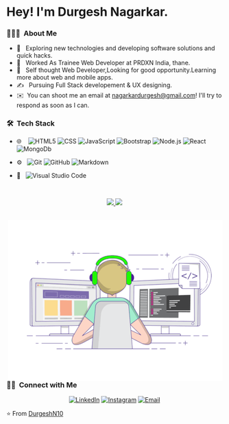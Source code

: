 

<h1> Hey! I'm Durgesh Nagarkar.</h1>

<h3> 👨🏻‍💻 &nbsp;About Me </h3>

- 🤔 &nbsp; Exploring new technologies and developing software solutions and quick hacks.
- 💼 &nbsp; Worked As Trainee Web Developer at PRDXN India, thane.
- 🌱 &nbsp; Self thought Web Developer,Looking for good opportunity.Learning more about web and mobile apps.
- ✍️ &nbsp; Pursuing Full Stack developement & UX designing.
- ✉️ &nbsp;You can shoot me an email at nagarkardurgesh@gmail.com! I'll try to respond as soon as I can.

<h3> 🛠 &nbsp;Tech Stack</h3>


- 🌐 &nbsp;&nbsp;
  ![HTML5](https://img.shields.io/badge/-HTML5-333333?style=flat&logo=HTML5)
  ![CSS](https://img.shields.io/badge/-CSS-333333?style=flat&logo=CSS3&logoColor=1572B6)
  ![JavaScript](https://img.shields.io/badge/-JavaScript-333333?style=flat&logo=javascript)
  ![Bootstrap](https://img.shields.io/badge/-Bootstrap-333333?style=flat&logo=bootstrap&logoColor=563D7C)
  ![Node.js](https://img.shields.io/badge/-Node.js-05122A?style=flat&logo=node.js)
  ![React](https://img.shields.io/badge/-React-333333?style=flat&logo=react)
  ![MongoDb](https://img.shields.io/badge/-MongoDb-05122A?style=flat&logo=MongoDb&logoColor=#48a830)

- ⚙️ &nbsp;
  ![Git](https://img.shields.io/badge/-Git-333333?style=flat&logo=git)
  ![GitHub](https://img.shields.io/badge/-GitHub-333333?style=flat&logo=github)
  ![Markdown](https://img.shields.io/badge/-Markdown-333333?style=flat&logo=markdown)
- 🔧 &nbsp;
  ![Visual Studio Code](https://img.shields.io/badge/-Visual%20Studio%20Code-333333?style=flat&logo=visual-studio-code&logoColor=007ACC)

<br/>

<p align="center">
<a href="https://github.com/DurgeshN10">
  <img height="180em" src="https://github-readme-stats-eight-theta.vercel.app/api?username=DurgeshN10&show_icons=true&theme=algolia&include_all_commits=true&count_private=true"/>
  <img height="180em" src="https://github-readme-stats-eight-theta.vercel.app/api/top-langs/?username=DurgeshN10&layout=compact&langs_count=8&theme=algolia"/>
</a>
</p>
<br/>

<img alt="coding-freak" src="https://raw.githubusercontent.com/DurgeshN10/DurgeshN10/master/assets/coding-freak.gif" align="right"/>
<br/>

<h3> 🤝🏻 &nbsp;Connect with Me </h3>

<p align="center">
<a href="https://www.linkedin.com/in/durgesh-nagarkar-72177a182/"><img alt="LinkedIn" src="https://img.shields.io/badge/LinkedIn-Durgesh%20Nagarkar-0077B5?style=bold-square&logo=linkedin"></a>
<a href="https://www.instagram.com/__durgesh__10/"><img alt="Instagram" src="https://img.shields.io/badge/Instagram-__durgesh__10-E4405F?style=bold-square&logo=instagram"></a>
<a href="mailto:nagarkardurgesh@gmail.com"><img alt="Email" src="https://img.shields.io/badge/Email-nagarkardurgesh@gmail.com-grey?style=flat-square&logo=gmail"></a>
</p>

⭐️ From [DurgeshN10](https://github.com/DurgeshN10)
